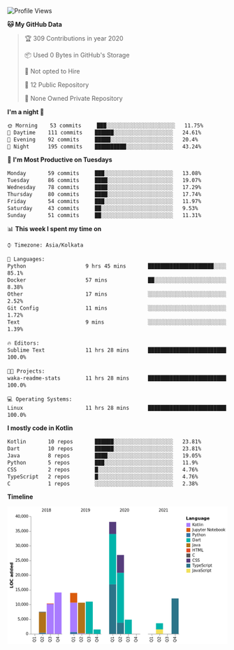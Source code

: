 <!--START_SECTION:waka-->
![Profile Views](http://img.shields.io/badge/Profile%20Views-364-blue)

**🐱 My GitHub Data** 

> 🏆 309 Contributions in year 2020
 > 
> 📦 Used 0 Bytes in GitHub's Storage 
 > 
> 🚫 Not opted to Hire
 > 
> 📜 12 Public Repository 
 > 
> 🔑 None Owned Private Repository 

**I'm a night 🦉** 

```text
🌞 Morning    53 commits     ███░░░░░░░░░░░░░░░░░░░░░░   11.75% 
🌆 Daytime    111 commits    ██████░░░░░░░░░░░░░░░░░░░   24.61% 
🌃 Evening    92 commits     █████░░░░░░░░░░░░░░░░░░░░   20.4% 
🌙 Night      195 commits    ██████████░░░░░░░░░░░░░░░   43.24%

```
📅 **I'm Most Productive on Tuesdays** 

```text
Monday       59 commits     ███░░░░░░░░░░░░░░░░░░░░░░   13.08% 
Tuesday      86 commits     ████░░░░░░░░░░░░░░░░░░░░░   19.07% 
Wednesday    78 commits     ████░░░░░░░░░░░░░░░░░░░░░   17.29% 
Thursday     80 commits     ████░░░░░░░░░░░░░░░░░░░░░   17.74% 
Friday       54 commits     ███░░░░░░░░░░░░░░░░░░░░░░   11.97% 
Saturday     43 commits     ██░░░░░░░░░░░░░░░░░░░░░░░   9.53% 
Sunday       51 commits     ██░░░░░░░░░░░░░░░░░░░░░░░   11.31%

```


📊 **This week I spent my time on** 

```text
⌚︎ Timezone: Asia/Kolkata

💬 Languages: 
Python                   9 hrs 45 mins       █████████████████████░░░░   85.1% 
Docker                   57 mins             ██░░░░░░░░░░░░░░░░░░░░░░░   8.38% 
Other                    17 mins             ░░░░░░░░░░░░░░░░░░░░░░░░░   2.52% 
Git Config               11 mins             ░░░░░░░░░░░░░░░░░░░░░░░░░   1.72% 
Text                     9 mins              ░░░░░░░░░░░░░░░░░░░░░░░░░   1.39%

🔥 Editors: 
Sublime Text             11 hrs 28 mins      █████████████████████████   100.0%

🐱‍💻 Projects: 
waka-readme-stats        11 hrs 28 mins      █████████████████████████   100.0%

💻 Operating Systems: 
Linux                    11 hrs 28 mins      █████████████████████████   100.0%

```

**I mostly code in Kotlin** 

```text
Kotlin       10 repos       ██████░░░░░░░░░░░░░░░░░░░   23.81% 
Dart         10 repos       ██████░░░░░░░░░░░░░░░░░░░   23.81% 
Java         8 repos        ████░░░░░░░░░░░░░░░░░░░░░   19.05% 
Python       5 repos        ███░░░░░░░░░░░░░░░░░░░░░░   11.9% 
CSS          2 repos        █░░░░░░░░░░░░░░░░░░░░░░░░   4.76% 
TypeScript   2 repos        █░░░░░░░░░░░░░░░░░░░░░░░░   4.76% 
C            1 repos        ░░░░░░░░░░░░░░░░░░░░░░░░░   2.38%

```


**Timeline**

![Chart not found](https://github.com/prabhatdev/prabhatdev/blob/master/charts/bar_graph.png) 


<!--END_SECTION:waka-->

